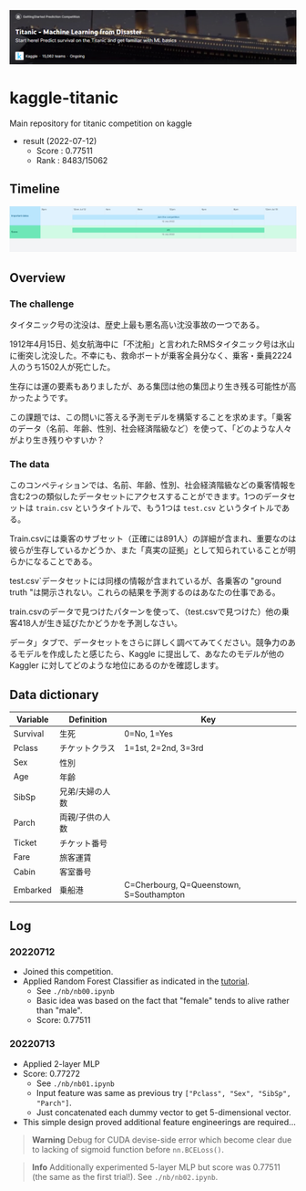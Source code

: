 ![comp](./data/info/images/001_comp.png)
# kaggle-titanic
Main repository for titanic competition on kaggle

- result (2022-07-12)
    - Score : 0.77511
    - Rank  : 8483/15062

## Timeline

![timeline](./data/info/images/002_timeline.png)

## Overview
### The challenge
タイタニック号の沈没は、歴史上最も悪名高い沈没事故の一つである。

1912年4月15日、処女航海中に「不沈船」と言われたRMSタイタニック号は氷山に衝突し沈没した。不幸にも、救命ボートが乗客全員分なく、乗客・乗員2224人のうち1502人が死亡した。

生存には運の要素もありましたが、ある集団は他の集団より生き残る可能性が高かったようです。

この課題では、この問いに答える予測モデルを構築することを求めます。「乗客のデータ（名前、年齢、性別、社会経済階級など）を使って、「どのような人々がより生き残りやすいか？

### The data
このコンペティションでは、名前、年齢、性別、社会経済階級などの乗客情報を含む2つの類似したデータセットにアクセスすることができます。1つのデータセットは `train.csv` というタイトルで、もう1つは `test.csv` というタイトルである。

Train.csvには乗客のサブセット（正確には891人）の詳細が含まれ、重要なのは彼らが生存しているかどうか、また「真実の証拠」として知られていることが明らかになることである。

test.csv`データセットには同様の情報が含まれているが、各乗客の "ground truth "は開示されない。これらの結果を予測するのはあなたの仕事である。

train.csvのデータで見つけたパターンを使って、（test.csvで見つけた）他の乗客418人が生き延びたかどうかを予測しなさい。

データ」タブで、データセットをさらに詳しく調べてみてください。競争力のあるモデルを作成したと感じたら、Kaggle に提出して、あなたのモデルが他の Kaggler に対してどのような地位にあるのかを確認します。

## Data dictionary

| Variable | Definition | Key |
| ---- | ---- | ---- |
| Survival | 生死 | 0=No, 1=Yes |
| Pclass | チケットクラス | 1=1st, 2=2nd, 3=3rd |
| Sex | 性別 | |
| Age | 年齢 | |
| SibSp | 兄弟/夫婦の人数 | |
| Parch | 両親/子供の人数 | |
| Ticket | チケット番号 | |
| Fare | 旅客運賃 | |
| Cabin | 客室番号 | |
| Embarked | 乗船港 | C=Cherbourg, Q=Queenstown, S=Southampton |

## Log

### 20220712
- Joined this competition.
- Applied Random Forest Classifier as indicated in the [tutorial](https://www.kaggle.com/code/alexisbcook/titanic-tutorial/notebook).
    - See `./nb/nb00.ipynb`
    - Basic idea was based on the fact that "female" tends to alive rather than "male".
    - Score: 0.77511

### 20220713
- Applied 2-layer MLP
- Score: 0.77272
    - See `./nb/nb01.ipynb`
    - Input feature was same as previous try `["Pclass", "Sex", "SibSp", "Parch"]`.
    - Just concatenated each dummy vector to get 5-dimensional vector.
- This simple design proved additional feature engineerings are required...

>**Warning**
>Debug for CUDA devise-side error which become clear due to lacking of sigmoid function before `nn.BCELoss()`.

>**Info**
>Additionally experimented 5-layer MLP but score was 0.77511 (the same as the first trial!). See `./nb/nb02.ipynb`.